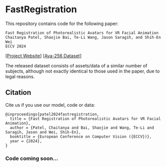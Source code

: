# FastRegistration
This repository contains code for the following paper:
```
Fast Registration of Photorealistic Avatars for VR Facial Animation  
Chaitanya Patel, Shaojie Bai, Te-Li Wang, Jason Saragih, and Shih-En Wei  
ECCV 2024
```
[[Project Website](https://chaitanya100100.github.io/FastRegistration/)]
[[Ava-256 Dataset](https://about.meta.com/realitylabs/codecavatars/ava256/)]

The released dataset consists of assets/data of a similar number of subjects, although not exactly identical to those used in the paper, due to legal reasons.

## Citation
Cite us if you use our model, code or data:
```
@inproceedings{patel2024fastregistration,
  title = {Fast Registration of Photorealistic Avatars for VR Facial Animation},
  author = {Patel, Chaitanya and Bai, Shaojie and Wang, Te-Li and Saragih, Jason and Wei, Shih-En},
  booktitle = {European Conference on Computer Vision ({ECCV})},
  year = {2024},
}
```

### Code coming soon...
